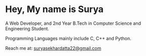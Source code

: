 # Hey, My name is Surya

A Web Developer, and 2nd Year B.Tech in Computer Science and Engineering Student. 

Programming Languages mainly include C, C++ and Python.

Reach me at: suryasekhardatta22@gmail.com
